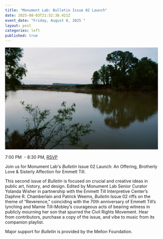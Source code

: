 ```yaml
---
title: "Monument Lab: Bulletin Issue 02 Launch"
date: 2025-08-03T21:52:38.421Z
event_date: "Friday, August 8, 2025 "
layout: post
categories: left
published: true
---
```

![Monument Lab's *Bulletin* Issue 02 Launch](/assets/img/mlab-till_santiagolowres25-2.jpg "Monument Lab's *Bulletin* Issue 02 Launch")

7:00 PM  - 8:30 PM, [RSVP](https://www.eventbrite.com/e/an-offering-brotherly-love-sisterly-affection-for-emmett-till-tickets-1530773999239?utm-campaign=social&utm-content=attendeeshare&utm-medium=discovery&utm-term=listing&utm-source=cp&aff=ebdsshcopyurl)

Join us for Monument Lab's *Bulletin* Issue 02 Launch: An Offering, Brotherly Love & Sisterly Affection for Emmett Till.

This second issue of *Bulletin* is focused on crucial and creative ideas in public art, history, and design. Edited by Monument Lab Senior Curator Yolanda Wisher in partnership with the Emmett Till Interpretive Center’s Daphne R. Chamberlain and Patrick Weems, *Bulletin* Issue 02 riffs on the theme of “Reverence,” coinciding with the 70th anniversary of Emmett Till’s lynching and Mamie Till-Mobley’s courageous acts of bearing witness in publicly mourning her son that spurred the Civil Rights Movement. Hear from contributors, purchase a copy of the issue, and vibe to music from its companion playlist.

Major support for *Bulletin* is provided by the Mellon Foundation.